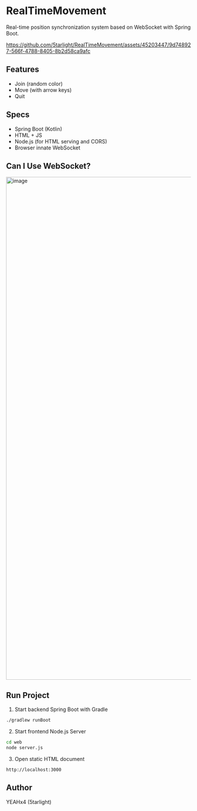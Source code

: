 # RealTimeMovement
Real-time position synchronization system based on WebSocket with Spring Boot.



https://github.com/5tarlight/RealTimeMovement/assets/45203447/9d748927-566f-4788-8405-8b2d58ca9afc

## Features
- Join (random color)
- Move (with arrow keys)
- Quit

## Specs
- Spring Boot (Kotlin)
- HTML + JS
- Node.js (for HTML serving and CORS)
- Browser innate WebSocket

## Can I Use WebSocket?
<img width="1368" alt="image" src="https://github.com/5tarlight/RealTimeMovement/assets/45203447/752c526d-912d-4df4-af83-3d403e11b862">

## Run Project
1. Start backend Spring Boot with Gradle
```bash
./gradlew runBoot
```
2. Start frontend Node.js Server
```bash
cd web
node server.js
```
3. Open static HTML document
```http
http://localhost:3000
```

## Author
YEAHx4 (5tarlight)
